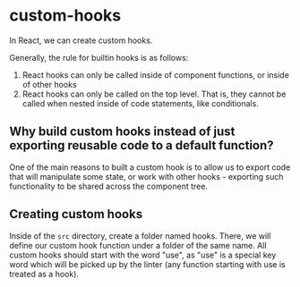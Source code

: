 # custom-hooks

In React, we can create custom hooks.

Generally, the rule for builtin hooks is as follows:

1. React hooks can only be called inside of component functions, or inside of other hooks
2. React hooks can only be called on the top level. That is, they cannot be called when nested inside of code statements, like conditionals.

## Why build custom hooks instead of just exporting reusable code to a default function?

One of the main reasons to built a custom hook is to allow us to export code that will manipulate some state, or work with other hooks - exporting such functionality to be shared across the component tree.

## Creating custom hooks

Inside of the `src` directory, create a folder named hooks. There, we will define our custom hook function under a folder of the same name.
All custom hooks should start with the word "use", as "use" is a special key word which will be picked up by the linter (any function starting with use is treated as a hook).
